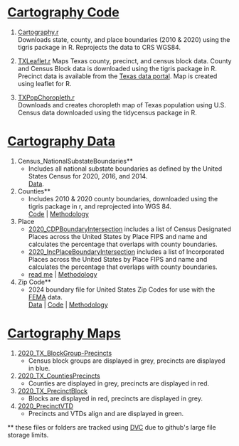 # [Cartography Code](/Cartography/CartographyCode/)

1. [Cartography.r](/Cartography/CartographyCode/Cartography.r)  
Downloads state, county, and place boundaries (2010 & 2020) using the tigris package in R. Reprojects the data to CRS WGS84. 

2. [TXLeaflet.r](/Cartography/CartographyCode/TXLeaflet.r)
Maps Texas county, precinct, and census block data. County and Census Block data is downloaded using the tigris package in R. Precinct data is available from the [Texas data portal](https://data.capitol.texas.gov/dataset/precincts). Map is created using leaflet for R.

3. [TXPopChoropleth.r](/Cartography/CartographyCode/TXPopChoropleth.r)  
Downloads and creates choropleth map of Texas population using U.S. Census data downloaded using the tidycensus package in R.

# [Cartography Data](/Cartography/CartographyData/)

1. Census_NationalSubstateBoundaries**   
    * Includes all national substate boundaries as defined by the United States Census for 2020, 2016, and 2014.  
    [Data](https://www.census.gov/geographies/mapping-files/time-series/geo/tiger-geodatabase-file.2020.html#list-tab-1258746043).  
2. Counties** 
    * Includes 2010 & 2020 county boundaries, downloaded using the tigris package in r, and reprojected into WGS 84.   
    [Code](/Cartography/CartographyCode/Cartography.r) | [Methodology](/Methodology/CountiesProcessing.md)
3. Place 
    * [2020_CDPBoundaryIntersection](/Cartography/CartographyData/Place/2020_CDPBoundaryIntersection.csv) includes a list of Census Designated Places across the United States by Place FIPS and name and calculates the percentage that overlaps with county boundaries. 
    * [2020_IncPlaceBoundaryIntersection](/Cartography/CartographyData/Place/2020_IncPlaceBoundaryIntersection.csv) includes a list of Incorporated Places across the United States by Place FIPS and name and calculates the percentage that overlaps with county boundaries. 
    * [read me](/Cartography/CartographyData/Place/PlaceReadMe.md) | [Methodology](/Methodology/PlaceProcessing.md)
4. Zip Code**
    * 2024 boundary file for United States Zip Codes for use with the [FEMA](/FEMA/) data.  
    [Data](https://hub.arcgis.com/datasets/esri::usa-zip-code-boundaries/about) | [Code](/FEMA/FEMACode/FEMAIndividualAssistance.r) | [Methodology](/Methodology/ZipCodeProcessing.md)

# [Cartography Maps](/Cartography/CartographyMaps/)  

1. [2020_TX_BlockGroup-Precincts](/Cartography/CartographyMaps/2020_TX_BlockGroup-Precincts.pdf)    
    * Census block groups are displayed in grey, precincts are displayed in blue.
2. [2020_TX_CountiesPrecincts](/Cartography/CartographyMaps/2020_TX_CountiesPrecincts.pdf)  
    * Counties are displayed in grey, precincts are displayed in red.
3. [2020_TX_PrecinctBlock](/Cartography/CartographyMaps/2020_TX_PrecinctBlock.pdf)  
    * Blocks are displayed in red, precincts are displayed in grey.
4. [2020_PrecinctVTD](/Cartography/CartographyMaps/2020_TX_PrecinctVTD.pdf)
    * Precincts and VTDs align and are displayed in green.




** these files or folders are tracked using [DVC](dvc.org) due to github's large file storage limits.